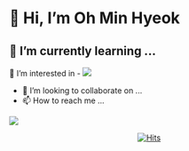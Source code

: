 <h1> 👋 Hi, I’m Oh Min Hyeok </h1>

<h2> 🌱 I’m currently learning ... </h2>
👀 I’m interested in
- <img src="https://img.shields.io/badge/Android-3DDC84?style=flat-square&logo=Android&logoColor=white"/>

- 💞️ I’m looking to collaborate on ...
- 📫 How to reach me ...

<!---
nooblette/nooblette is a ✨ special ✨ repository because its `README.md` (this file) appears on your GitHub profile.
You can click the Preview link to take a look at your changes.
--->
<img src="https://img.shields.io/badge/Android-3DDC84?style=flat-square&logo=Android&logoColor=white"/>
  <div align=center>
	
  [![Hits](https://hits.seeyoufarm.com/api/count/incr/badge.svg?url=https%3A%2F%2Fgithub.com%2Fzzsza)](https://hits.seeyoufarm.com) 
	
  </div>
